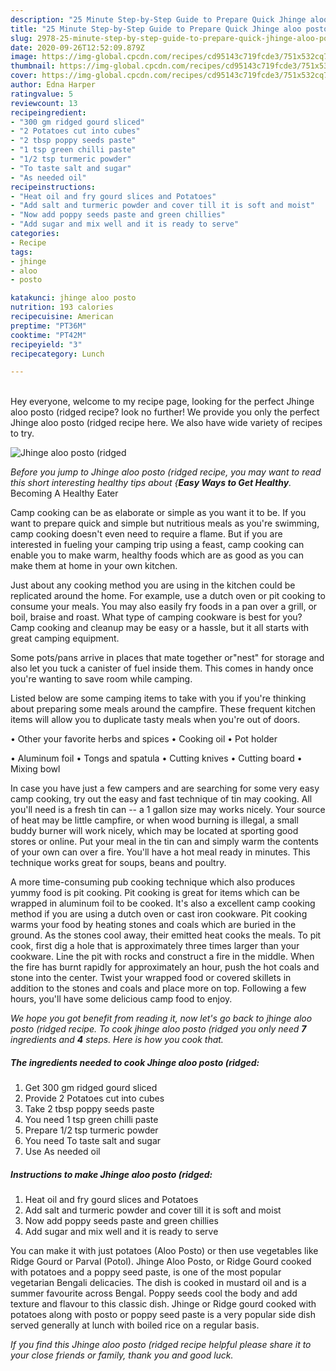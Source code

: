 ```yaml
---
description: "25 Minute Step-by-Step Guide to Prepare Quick Jhinge aloo posto (ridged"
title: "25 Minute Step-by-Step Guide to Prepare Quick Jhinge aloo posto (ridged"
slug: 2978-25-minute-step-by-step-guide-to-prepare-quick-jhinge-aloo-posto-ridged
date: 2020-09-26T12:52:09.879Z
image: https://img-global.cpcdn.com/recipes/cd95143c719fcde3/751x532cq70/jhinge-aloo-posto-ridged-recipe-main-photo.jpg
thumbnail: https://img-global.cpcdn.com/recipes/cd95143c719fcde3/751x532cq70/jhinge-aloo-posto-ridged-recipe-main-photo.jpg
cover: https://img-global.cpcdn.com/recipes/cd95143c719fcde3/751x532cq70/jhinge-aloo-posto-ridged-recipe-main-photo.jpg
author: Edna Harper
ratingvalue: 5
reviewcount: 13
recipeingredient:
- "300 gm ridged gourd sliced"
- "2 Potatoes cut into cubes"
- "2 tbsp poppy seeds paste"
- "1 tsp green chilli paste"
- "1/2 tsp turmeric powder"
- "To taste salt and sugar"
- "As needed oil"
recipeinstructions:
- "Heat oil and fry gourd slices and Potatoes"
- "Add salt and turmeric powder and cover till it is soft and moist"
- "Now add poppy seeds paste and green chillies"
- "Add sugar and mix well and it is ready to serve"
categories:
- Recipe
tags:
- jhinge
- aloo
- posto

katakunci: jhinge aloo posto 
nutrition: 193 calories
recipecuisine: American
preptime: "PT36M"
cooktime: "PT42M"
recipeyield: "3"
recipecategory: Lunch

---
```

<br>
Hey everyone, welcome to my recipe page, looking for the perfect Jhinge aloo posto (ridged recipe? look no further! We provide you only the perfect Jhinge aloo posto (ridged recipe here. We also have wide variety of recipes to try.
<br>


![Jhinge aloo posto (ridged](https://img-global.cpcdn.com/recipes/cd95143c719fcde3/751x532cq70/jhinge-aloo-posto-ridged-recipe-main-photo.jpg)

<i>Before you jump to Jhinge aloo posto (ridged recipe, you may want to read this short interesting healthy tips about {<strong>Easy Ways to Get Healthy</strong>.</i>
Becoming A Healthy Eater

    
Camp cooking can be as elaborate or simple as you want it to be. If you want to prepare quick and simple but nutritious meals as you're swimming, camp cooking doesn't even need to require a flame. But if you are interested in fueling your camping trip using a feast, camp cooking can enable you to make warm, healthy foods which are as good as you can make them at home in your own kitchen.

 Just about any cooking method you are using in the kitchen could be replicated around the home. For example, use a dutch oven or pit cooking to consume your meals. You may also easily fry foods in a pan over a grill, or boil, braise and roast. What type of camping cookware is best for you? Camp cooking and cleanup may be easy or a hassle, but it all starts with great camping equipment.

Some pots/pans arrive in places that mate together or"nest" for storage and also let you tuck a canister of fuel inside them. This comes in handy once you're wanting to save room while camping.

Listed below are some camping items to take with you if you're thinking about preparing some meals around the campfire. These frequent kitchen items will allow you to duplicate tasty meals when you're out of doors.


• Other your favorite herbs and spices
• Cooking oil
• Pot holder

• Aluminum foil
• Tongs and spatula
• Cutting knives
• Cutting board
• Mixing bowl


In case you have just a few campers and are searching for some very easy camp cooking, try out the easy and fast technique of tin may cooking. All you'll need is a fresh tin can -- a 1 gallon size may works nicely. Your source of heat may be little campfire, or when wood burning is illegal, a small buddy burner will work nicely, which may be located at sporting good stores or online. Put your meal in the tin can and simply warm the contents of your own can over a fire. You'll have a hot meal ready in minutes.  This technique works great for soups, beans and poultry.

A more time-consuming pub cooking technique which also produces yummy food is pit cooking. Pit cooking is great for items which can be wrapped in aluminum foil to be cooked.  It's also a excellent camp cooking method if you are using a dutch oven or cast iron cookware. Pit cooking warms your food by heating stones and coals which are buried in the ground. As the stones cool away, their emitted heat cooks the meals. To pit cook, first dig a hole that is approximately three times larger than your cookware. Line the pit with rocks and construct a fire in the middle. When the fire has burnt rapidly for approximately an hour, push the hot coals and stone into the center. Twist your wrapped food or covered skillets in addition to the stones and coals and place more on top. Following a few hours, you'll have some delicious camp food to enjoy.


<i>We hope you got benefit from reading it, now let's go back to jhinge aloo posto (ridged recipe. To cook jhinge aloo posto (ridged you only need <strong>7</strong> ingredients and <strong>4</strong> steps. Here is how you cook that.
</i>

##### The ingredients needed to cook Jhinge aloo posto (ridged:

1. Get 300 gm ridged gourd sliced
1. Provide 2 Potatoes cut into cubes
1. Take 2 tbsp poppy seeds paste
1. You need 1 tsp green chilli paste
1. Prepare 1/2 tsp turmeric powder
1. You need To taste salt and sugar
1. Use As needed oil


##### Instructions to make Jhinge aloo posto (ridged:

1. Heat oil and fry gourd slices and Potatoes
1. Add salt and turmeric powder and cover till it is soft and moist
1. Now add poppy seeds paste and green chillies
1. Add sugar and mix well and it is ready to serve


You can make it with just potatoes (Aloo Posto) or then use vegetables like Ridge Gourd or Parval (Potol). Jhinge Aloo Posto, or Ridge Gourd cooked with potatoes and a poppy seed paste, is one of the most popular vegetarian Bengali delicacies. The dish is cooked in mustard oil and is a summer favourite across Bengal. Poppy seeds cool the body and add texture and flavour to this classic dish. Jhinge or Ridge gourd cooked with potatoes along with posto or poppy seed paste is a very popular side dish served generally at lunch with boiled rice on a regular basis. 

<i>If you find this Jhinge aloo posto (ridged recipe helpful please share it to your close friends or family, thank you and good luck.</i>
